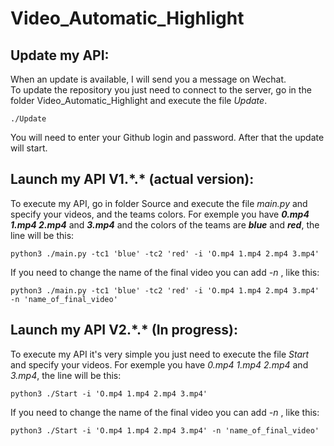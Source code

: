 # Video_Automatic_Highlight

## Update my API:

When an update is available, I will send you a message on Wechat.  
To update the repository you just need to connect to the server, go in the folder Video_Automatic_Highlight and execute the file *Update*.

```
./Update
```

You will need to enter your Github login and password. After that the update will start.


## Launch my API V1.\*.\* (actual version):

To execute my API, go in folder Source and execute the file *main.py* and specify your videos, and the teams colors. For exemple you have __*0.mp4 1.mp4 2.mp4*__ and __*3.mp4*__ and the colors of the teams are __*blue*__ and __*red*__, the line will be this:

```
python3 ./main.py -tc1 'blue' -tc2 'red' -i 'O.mp4 1.mp4 2.mp4 3.mp4'
```

If you need to change the name of the final video you can add *-n* , like this:

```
python3 ./main.py -tc1 'blue' -tc2 'red' -i 'O.mp4 1.mp4 2.mp4 3.mp4' -n 'name_of_final_video'
```

## Launch my API V2.\*.\* (In progress):

To execute my API it's very simple you just need to execute the file *Start* and specify your videos. For exemple you have *0.mp4 1.mp4 2.mp4* and *3.mp4*, the line will be this:

```
python3 ./Start -i 'O.mp4 1.mp4 2.mp4 3.mp4'
```

If you need to change the name of the final video you can add *-n* , like this:

```
python3 ./Start -i 'O.mp4 1.mp4 2.mp4 3.mp4' -n 'name_of_final_video'
```
